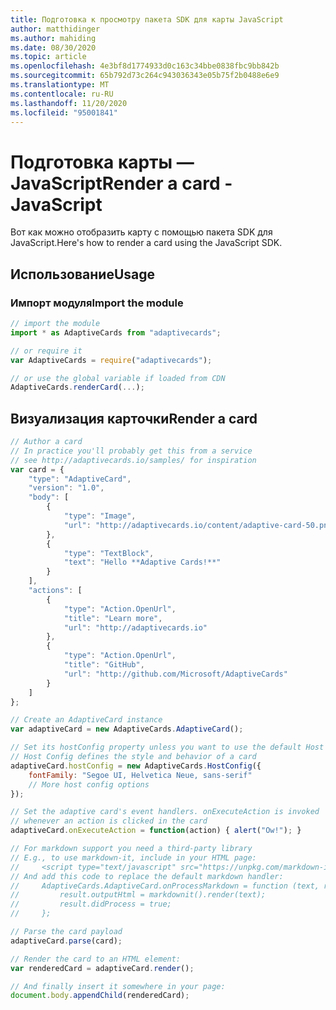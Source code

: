 ```yaml
---
title: Подготовка к просмотру пакета SDK для карты JavaScript
author: matthidinger
ms.author: mahiding
ms.date: 08/30/2020
ms.topic: article
ms.openlocfilehash: 4e3bf8d1774933d0c163c34bbe0838fbc9bb842b
ms.sourcegitcommit: 65b792d73c264c943036343e05b75f2b0488e6e9
ms.translationtype: MT
ms.contentlocale: ru-RU
ms.lasthandoff: 11/20/2020
ms.locfileid: "95001841"
---
```

# <a name="render-a-card---javascript"></a><span data-ttu-id="15834-102">Подготовка карты — JavaScript</span><span class="sxs-lookup"><span data-stu-id="15834-102">Render a card - JavaScript</span></span>

<span data-ttu-id="15834-103">Вот как можно отобразить карту с помощью пакета SDK для JavaScript.</span><span class="sxs-lookup"><span data-stu-id="15834-103">Here's how to render a card using the JavaScript SDK.</span></span>

## <a name="usage"></a><span data-ttu-id="15834-104">Использование</span><span class="sxs-lookup"><span data-stu-id="15834-104">Usage</span></span>

### <a name="import-the-module"></a><span data-ttu-id="15834-105">Импорт модуля</span><span class="sxs-lookup"><span data-stu-id="15834-105">Import the module</span></span>

```js
// import the module
import * as AdaptiveCards from "adaptivecards";

// or require it
var AdaptiveCards = require("adaptivecards");

// or use the global variable if loaded from CDN
AdaptiveCards.renderCard(...);
```

## <a name="render-a-card"></a><span data-ttu-id="15834-106">Визуализация карточки</span><span class="sxs-lookup"><span data-stu-id="15834-106">Render a card</span></span>

```js
// Author a card
// In practice you'll probably get this from a service
// see http://adaptivecards.io/samples/ for inspiration
var card = {
    "type": "AdaptiveCard",
    "version": "1.0",
    "body": [
        {
            "type": "Image",
            "url": "http://adaptivecards.io/content/adaptive-card-50.png"
        },
        {
            "type": "TextBlock",
            "text": "Hello **Adaptive Cards!**"
        }
    ],
    "actions": [
        {
            "type": "Action.OpenUrl",
            "title": "Learn more",
            "url": "http://adaptivecards.io"
        },
        {
            "type": "Action.OpenUrl",
            "title": "GitHub",
            "url": "http://github.com/Microsoft/AdaptiveCards"
        }
    ]
};

// Create an AdaptiveCard instance
var adaptiveCard = new AdaptiveCards.AdaptiveCard();

// Set its hostConfig property unless you want to use the default Host Config
// Host Config defines the style and behavior of a card
adaptiveCard.hostConfig = new AdaptiveCards.HostConfig({
    fontFamily: "Segoe UI, Helvetica Neue, sans-serif"
    // More host config options
});

// Set the adaptive card's event handlers. onExecuteAction is invoked
// whenever an action is clicked in the card
adaptiveCard.onExecuteAction = function(action) { alert("Ow!"); }

// For markdown support you need a third-party library
// E.g., to use markdown-it, include in your HTML page:
//     <script type="text/javascript" src="https://unpkg.com/markdown-it/dist/markdown-it.js"></script>
// And add this code to replace the default markdown handler:
//     AdaptiveCards.AdaptiveCard.onProcessMarkdown = function (text, result) {
//         result.outputHtml = markdownit().render(text);
//         result.didProcess = true;
//     };

// Parse the card payload
adaptiveCard.parse(card);

// Render the card to an HTML element:
var renderedCard = adaptiveCard.render();

// And finally insert it somewhere in your page:
document.body.appendChild(renderedCard);
```